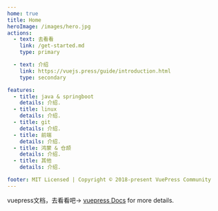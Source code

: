 ```yaml
---
home: true
title: Home
heroImage: /images/hero.jpg
actions:
  - text: 去看看
    link: /get-started.md
    type: primary

  - text: 介绍
    link: https://vuejs.press/guide/introduction.html
    type: secondary

features:
  - title: java & springboot 
    details: 介绍.
  - title: linux
    details: 介绍.
  - title: git
    details: 介绍.
  - title: 前端
    details: 介绍.
  - title: 鸿蒙 & 仓颉
    details: 介绍.
  - title: 其他
    details: 介绍.

footer: MIT Licensed | Copyright © 2018-present VuePress Community
---
```


vuepress文档，去看看吧-> [vuepress Docs][default-theme-home] for more details.

[default-theme-home]: https://vuepress.vuejs.org/zh/guide/introduction.html
